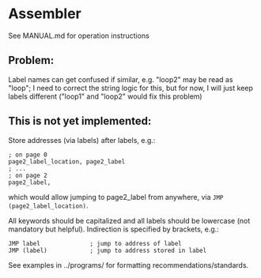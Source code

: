 # Assembler

See MANUAL.md for operation instructions

## Problem:

Label names can get confused if similar, e.g. "loop2" may be read as "loop"; I need to correct the string logic for this, but for now, I will just keep labels different ("loop1" and "loop2" would fix this problem)

## This is not yet implemented:

Store addresses (via labels) after labels, e.g.:

    ; on page 0
    page2_label_location, page2_label
    ; ...
    ; on page 2
    page2_label,

which would allow jumping to page2_label from anywhere, via `JMP (page2_label_location)`.

All keywords should be capitalized and all labels should be lowercase (not mandatory but helpful). Indirection is specified by brackets, e.g.:

    JMP label              ; jump to address of label
    JMP (label)            ; jump to address stored in label

See examples in ../programs/ for formatting recommendations/standards.